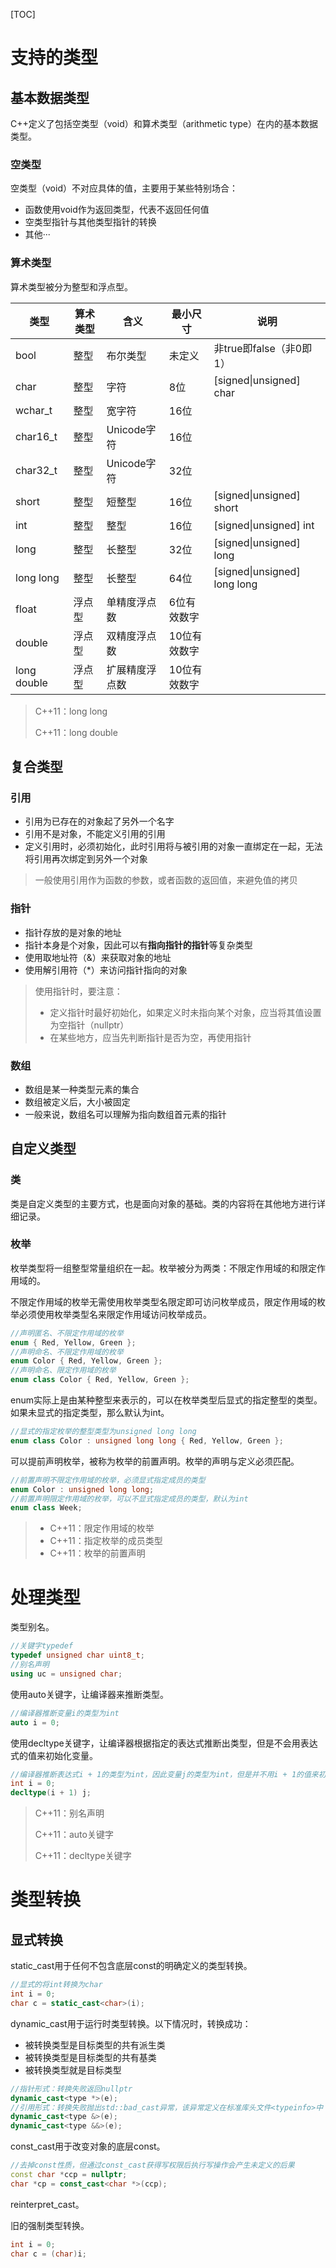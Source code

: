 [TOC]

# 支持的类型

## 基本数据类型

C++定义了包括空类型（void）和算术类型（arithmetic type）在内的基本数据类型。

### 空类型

空类型（void）不对应具体的值，主要用于某些特别场合：

- 函数使用void作为返回类型，代表不返回任何值
- 空类型指针与其他类型指针的转换
- 其他···

### 算术类型

算术类型被分为整型和浮点型。

| 类型        | 算术类型 | 含义           | 最小尺寸     | 说明                         |
| ----------- | -------- | -------------- | ------------ | ---------------------------- |
| bool        | 整型     | 布尔类型       | 未定义       | 非true即false（非0即1）      |
| char        | 整型     | 字符           | 8位          | [signed\|unsigned] char      |
| wchar_t     | 整型     | 宽字符         | 16位         |                              |
| char16_t    | 整型     | Unicode字符    | 16位         |                              |
| char32_t    | 整型     | Unicode字符    | 32位         |                              |
| short       | 整型     | 短整型         | 16位         | [signed\|unsigned] short     |
| int         | 整型     | 整型           | 16位         | [signed\|unsigned] int       |
| long        | 整型     | 长整型         | 32位         | [signed\|unsigned] long      |
| long long   | 整型     | 长整型         | 64位         | [signed\|unsigned] long long |
| float       | 浮点型   | 单精度浮点数   | 6位有效数字  |                              |
| double      | 浮点型   | 双精度浮点数   | 10位有效数字 |                              |
| long double | 浮点型   | 扩展精度浮点数 | 10位有效数字 |                              |

> C++11：long long
>
> C++11：long double

## 复合类型

### 引用

- 引用为已存在的对象起了另外一个名字
- 引用不是对象，不能定义引用的引用
- 定义引用时，必须初始化，此时引用将与被引用的对象一直绑定在一起，无法将引用再次绑定到另外一个对象

> 一般使用引用作为函数的参数，或者函数的返回值，来避免值的拷贝

### 指针

- 指针存放的是对象的地址
- 指针本身是个对象，因此可以有**指向指针的指针**等复杂类型
- 使用取地址符（&）来获取对象的地址
- 使用解引用符（*）来访问指针指向的对象

> 使用指针时，要注意：
>
> - 定义指针时最好初始化，如果定义时未指向某个对象，应当将其值设置为空指针（nullptr）
> - 在某些地方，应当先判断指针是否为空，再使用指针

### 数组

- 数组是某一种类型元素的集合
- 数组被定义后，大小被固定
- 一般来说，数组名可以理解为指向数组首元素的指针

## 自定义类型

### 类

类是自定义类型的主要方式，也是面向对象的基础。类的内容将在其他地方进行详细记录。

### 枚举

枚举类型将一组整型常量组织在一起。枚举被分为两类：不限定作用域的和限定作用域的。

不限定作用域的枚举无需使用枚举类型名限定即可访问枚举成员，限定作用域的枚举必须使用枚举类型名来限定作用域访问枚举成员。

```c++
//声明匿名、不限定作用域的枚举
enum { Red, Yellow, Green };
//声明命名、不限定作用域的枚举
enum Color { Red, Yellow, Green };
//声明命名、限定作用域的枚举
enum class Color { Red, Yellow, Green };
```

enum实际上是由某种整型来表示的，可以在枚举类型后显式的指定整型的类型。如果未显式的指定类型，那么默认为int。

```c++
//显式的指定枚举的整型类型为unsigned long long
enum class Color : unsigned long long { Red, Yellow, Green };
```

可以提前声明枚举，被称为枚举的前置声明。枚举的声明与定义必须匹配。

```c++
//前置声明不限定作用域的枚举，必须显式指定成员的类型
enum Color : unsigned long long;
//前置声明限定作用域的枚举，可以不显式指定成员的类型，默认为int
enum class Week;
```

> - C++11：限定作用域的枚举
> - C++11：指定枚举的成员类型
> - C++11：枚举的前置声明

# 处理类型

类型别名。

```c++
//关键字typedef
typedef unsigned char uint8_t;
//别名声明
using uc = unsigned char;
```

使用auto关键字，让编译器来推断类型。

```c++
//编译器推断变量i的类型为int
auto i = 0;
```

使用decltype关键字，让编译器根据指定的表达式推断出类型，但是不会用表达式的值来初始化变量。

```c++
//编译器推断表达式i + 1的类型为int，因此变量j的类型为int，但是并不用i + 1的值来初始化变量j
int i = 0;
decltype(i + 1) j;
```

> C++11：别名声明
>
> C++11：auto关键字
>
> C++11：decltype关键字

# 类型转换

## 显式转换

static_cast用于任何不包含底层const的明确定义的类型转换。

```c++
//显式的将int转换为char
int i = 0;
char c = static_cast<char>(i);
```

dynamic_cast用于运行时类型转换。以下情况时，转换成功：

- 被转换类型是目标类型的共有派生类
- 被转换类型是目标类型的共有基类
- 被转换类型就是目标类型

```c++
//指针形式：转换失败返回nullptr
dynamic_cast<type *>(e);
//引用形式：转换失败抛出std::bad_cast异常，该异常定义在标准库头文件<typeinfo>中
dynamic_cast<type &>(e);
dynamic_cast<type &&>(e);
```

const_cast用于改变对象的底层const。

```c++
//去掉const性质，但通过const_cast获得写权限后执行写操作会产生未定义的后果
const char *ccp = nullptr;
char *cp = const_cast<char *>(ccp);
```

reinterpret_cast。

旧的强制类型转换。

```c++
int i = 0;
char c = (char)i;
```

